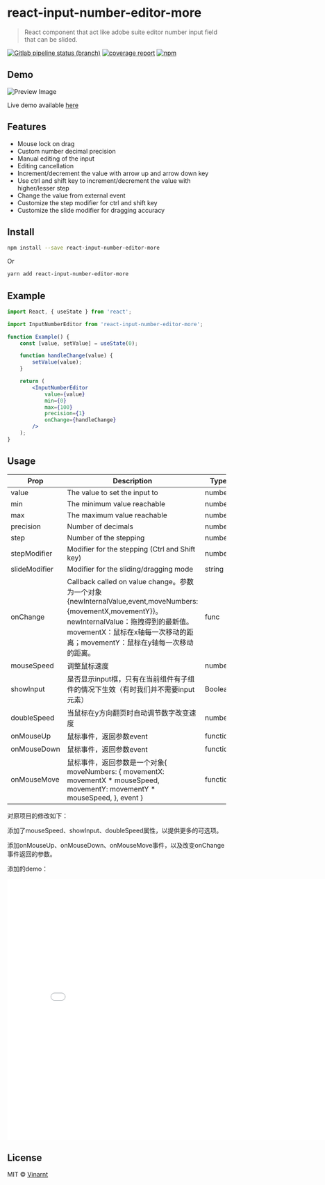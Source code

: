 # react-input-number-editor-more

> React component that act like adobe suite editor number input field that can be slided.

[![Gitlab pipeline status (branch)](https://img.shields.io/gitlab/pipeline/Vinarnt/react-input-number-editor/master)](https://gitlab.com/Vinarnt/react-input-number-editor/commits/master)
[![coverage report](https://gitlab.com/Vinarnt/react-input-number-editor/badges/master/coverage.svg)](https://vinarnt.gitlab.io/react-input-number-editor/coverage/lcov-report)
[![npm](https://img.shields.io/npm/v/react-input-number-editor)](https://www.npmjs.com/package/react-input-number-editor)

## Demo

![Preview Image](https://gitlab.com/Vinarnt/react-input-number-editor/raw/master/resources/preview.gif 'Preview')

Live demo available [here](https://vinarnt.gitlab.io/react-input-number-editor)

## Features

-   Mouse lock on drag
-   Custom number decimal precision
-   Manual editing of the input
-   Editing cancellation
-   Increment/decrement the value with arrow up and arrow down key
-   Use ctrl and shift key to increment/decrement the value with higher/lesser step
-   Change the value from external event
-   Customize the step modifier for ctrl and shift key
-   Customize the slide modifier for dragging accuracy

## Install

```bash
npm install --save react-input-number-editor-more
```

Or

```bash
yarn add react-input-number-editor-more
```

## Example

```jsx
import React, { useState } from 'react';

import InputNumberEditor from 'react-input-number-editor-more';

function Example() {
    const [value, setValue] = useState(0);

    function handleChange(value) {
        setValue(value);
    }

    return (
        <InputNumberEditor
            value={value}
            min={0}
            max={100}
            precision={1}
            onChange={handleChange}
        />
    );
}
```

## Usage

| Prop          | Description                                                  | Type     | Default  | Required |
| ------------- | ------------------------------------------------------------ | -------- | -------- | -------- |
| value         | The value to set the input to                                | number   | 0        | Yes      |
| min           | The minimum value reachable                                  | number   | -        | No       |
| max           | The maximum value reachable                                  | number   | -        | No       |
| precision     | Number of decimals                                           | number   | 0        | No       |
| step          | Number of the stepping                                       | number   | 1        | No       |
| stepModifier  | Modifier for the stepping (Ctrl and Shift key)               | number   | 10       | No       |
| slideModifier | Modifier for the sliding/dragging mode                       | string   | 0.3      | No       |
| onChange      | Callback called on value change。参数为一个对象{newInternalValue,event,moveNumbers:{movementX,movementY}}。newInternalValue：拖拽得到的最新值。movementX：鼠标在x轴每一次移动的距离；movementY：鼠标在y轴每一次移动的距离。 | func     | () => () | No       |
| mouseSpeed    | 调整鼠标速度                                                 | number   | 1        | No       |
| showInput     | 是否显示input框，只有在当前组件有子组件的情况下生效（有时我们并不需要input元素） | Boolean  | true     | No       |
| doubleSpeed   | 当鼠标在y方向翻页时自动调节数字改变速度                      | number   | 1        | No       |
| onMouseUp     | 鼠标事件，返回参数event                                      | function |          | No       |
| onMouseDown   | 鼠标事件，返回参数event                                      | function |          | No       |
| onMouseMove   | 鼠标事件，返回参数是一个对象{ moveNumbers: { movementX: movementX * mouseSpeed, movementY: movementY * mouseSpeed, }, event } | function |          | No       |

对原项目的修改如下：

添加了mouseSpeed、showInput、doubleSpeed属性，以提供更多的可选项。

添加onMouseUp、onMouseDown、onMouseMove事件，以及改变onChange事件返回的参数。

添加的demo：

<iframe 
src="./media/Video_20220601215017.mp4" 
scrolling="no" 
border="0" 
frameborder="no" 
framespacing="0" 
allowfullscreen="true" 
height=600 
width=800> 
</iframe>




## License

MIT © [Vinarnt](https://gitlab.com/Vinarnt)
